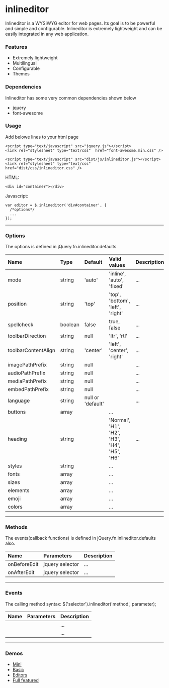 # inlineditor
Inlineditor is a WYSIWYG editor for web pages. Its goal is to be powerful and simple and configurable. Inlineditor is extremely lightweight and can be easily integrated in any web application.



### Features
- Extremely lightweight
- Multilingual
- Configurable
- Themes



### Dependencies
Inlineditor has some very common dependencies shown below
- jquery
- font-awesome



### Usage

Add belowe lines to your html page
```
<script type="text/javascript" src="jquery.js"></script>
<link rel="stylesheet" type="text/css"  href="font-awesome.min.css" />

<script type="text/javascript" src="dist/js/inlineditor.js"></script>
<link rel="stylesheet" type="text/css"  href="dist/css/inlineditor.css" />
```

HTML:
```
<div id="container"></div>
```

Javascript:
```
var editor = $.inlineditor('div#container', {
  /*options*/
  ...
});
```

----------------------------------------------

### Options
The options is defined in jQuery.fn.inlineditor.defaults.

|Name  |Type    |Default |Valid values             |Description |
|:-----|:-------|:-------|:------------------------|:-----------|
|mode  |string  |'auto'  |'inline', 'auto', 'fixed'|...|
|position|string  |'top'  |'top', 'bottom', 'left', 'right'|...|
|spellcheck|boolean  |false  |true, false|...|
|toolbarDirection|string  |null  |'ltr', 'rtl'|...|
|toolbarContentAlign|string  |'center'  |'left', 'center', 'right'|...|
|imagePathPrefix|string  |null  | |...|
|audioPathPrefix|string  |null  | |...|
|mediaPathPrefix|string  |null  | |...|
|embedPathPrefix|string  |null  | |...|
|language|string  |null or 'default'  | |...|
|buttons|array  | |...|
|heading|string  | |'Normal', 'H1', 'H2', 'H3', 'H4', 'H5', 'H6'|...|
|styles|string  | |...|
|fonts|array  | |...|
|sizes|array  | |...|
|elements|array  | |...|
|emoji|array  | |...|
|colors|array  | |...|

----------------------------------------------

### Methods
The events(callback functions) is defined in jQuery.fn.inlineditor.defaults also.

|Name          |Parameters      |Description |
|:-------------|:---------------|:-----------|
|onBeforeEdit  |jquery selector |...         |
|onAfterEdit   |jquery selector |...         |




----------------------------------------------

### Events
The calling method syntax: $('selector').inlineditor('method', parameter);

|Name          |Parameters      |Description |
|:-------------|:---------------|:-----------|
|  | |...         |
|  | |...         |


----------------------------------------------

### Demos
- [Mini](https://mjahmadi.github.io/inlineditor/demos/mini.html)
- [Basic](https://mjahmadi.github.io/inlineditor/demos/basic.html)
- [Editors](https://mjahmadi.github.io/inlineditor/demos/editors.html)
- [Full featured](https://mjahmadi.github.io/inlineditor/demos/full.html)
